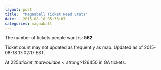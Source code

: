 ```yaml
---
layout: post
title:  "Magnaball Ticket Need Stats"
date:   2015-08-18 05:36:07
categories: magnaball
---
```


The number of tickets people want is: <strong>562</strong>

Ticket count may not updated as frequently as map. Updated as of 2015-08-18 17:02:17 EST.

At $225 a ticket, that would be <strong>$126450</strong> in GA tickets.